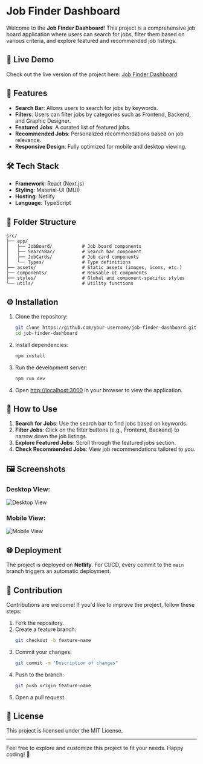 # Job Finder Dashboard

Welcome to the **Job Finder Dashboard**! This project is a comprehensive job board application where users can search for jobs, filter them based on various criteria, and explore featured and recommended job listings.

## 🚀 Live Demo

Check out the live version of the project here: [Job Finder Dashboard](https://job-finder-dashboard.netlify.app/)

## 📑 Features

- **Search Bar**: Allows users to search for jobs by keywords.
- **Filters**: Users can filter jobs by categories such as Frontend, Backend, and Graphic Designer.
- **Featured Jobs**: A curated list of featured jobs.
- **Recommended Jobs**: Personalized recommendations based on job relevance.
- **Responsive Design**: Fully optimized for mobile and desktop viewing.

## 🛠️ Tech Stack

- **Framework**: React (Next.js)
- **Styling**: Material-UI (MUI)
- **Hosting**: Netlify
- **Language**: TypeScript

## 📂 Folder Structure

```
src/
├── app/
│   ├── JobBoard/           # Job board components
│   ├── SearchBar/          # Search bar component
│   ├── JobCards/           # Job card components
│   └── Types/              # Type definitions
├── assets/                 # Static assets (images, icons, etc.)
├── components/             # Reusable UI components
├── styles/                 # Global and component-specific styles
└── utils/                  # Utility functions
```

## ⚙️ Installation

1. Clone the repository:
   ```bash
   git clone https://github.com/your-username/job-finder-dashboard.git
   cd job-finder-dashboard
   ```

2. Install dependencies:
   ```bash
   npm install
   ```

3. Run the development server:
   ```bash
   npm run dev
   ```

4. Open [http://localhost:3000](http://localhost:3000) in your browser to view the application.

## 🌟 How to Use

1. **Search for Jobs**: Use the search bar to find jobs based on keywords.
2. **Filter Jobs**: Click on the filter buttons (e.g., Frontend, Backend) to narrow down the job listings.
3. **Explore Featured Jobs**: Scroll through the featured jobs section.
4. **Check Recommended Jobs**: View job recommendations tailored to you.

## 🖼️ Screenshots

### Desktop View:
![Desktop View](https://via.placeholder.com/800x400)

### Mobile View:
![Mobile View](https://via.placeholder.com/400x800)

## 🌐 Deployment

The project is deployed on **Netlify**. For CI/CD, every commit to the `main` branch triggers an automatic deployment.

## 🤝 Contribution

Contributions are welcome! If you'd like to improve the project, follow these steps:

1. Fork the repository.
2. Create a feature branch:
   ```bash
   git checkout -b feature-name
   ```
3. Commit your changes:
   ```bash
   git commit -m "Description of changes"
   ```
4. Push to the branch:
   ```bash
   git push origin feature-name
   ```
5. Open a pull request.

## 📝 License

This project is licensed under the MIT License.

---

Feel free to explore and customize this project to fit your needs. Happy coding! 🚀
